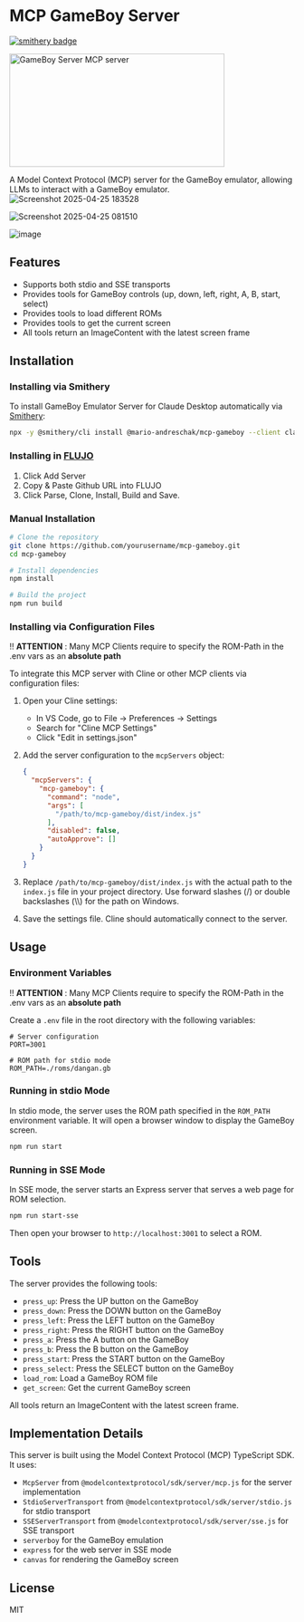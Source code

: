 # MCP GameBoy Server
[![smithery badge](https://smithery.ai/badge/@mario-andreschak/mcp-gameboy)](https://smithery.ai/server/@mario-andreschak/mcp-gameboy)

<a href="https://glama.ai/mcp/servers/@mario-andreschak/mcp-gameboy">
  <img width="380" height="200" src="https://glama.ai/mcp/servers/@mario-andreschak/mcp-gameboy/badge" alt="GameBoy Server MCP server" />
</a>


A Model Context Protocol (MCP) server for the GameBoy emulator, allowing LLMs to interact with a GameBoy emulator.
![Screenshot 2025-04-25 183528](https://github.com/user-attachments/assets/a248ef8a-73bb-4fc7-9c7f-7832cea34498)

![Screenshot 2025-04-25 081510](https://github.com/user-attachments/assets/dd47d7ea-fe93-4162-9da5-8da7d9aab469)

![image](https://github.com/user-attachments/assets/b9565920-b2ae-41d5-8609-59d832a90d44)


## Features

- Supports both stdio and SSE transports
- Provides tools for GameBoy controls (up, down, left, right, A, B, start, select)
- Provides tools to load different ROMs
- Provides tools to get the current screen
- All tools return an ImageContent with the latest screen frame

## Installation

### Installing via Smithery

To install GameBoy Emulator Server for Claude Desktop automatically via [Smithery](https://smithery.ai/server/@mario-andreschak/mcp-gameboy):

```bash
npx -y @smithery/cli install @mario-andreschak/mcp-gameboy --client claude
```

### Installing in [FLUJO](https://github.com/mario-andreschak/FLUJO/)
1. Click Add Server
2. Copy & Paste Github URL into FLUJO
3. Click Parse, Clone, Install, Build and Save.

### Manual Installation

```bash
# Clone the repository
git clone https://github.com/yourusername/mcp-gameboy.git
cd mcp-gameboy

# Install dependencies
npm install

# Build the project
npm run build
```

### Installing via Configuration Files

!! **ATTENTION** : Many MCP Clients require to specify the ROM-Path in the .env vars as an **absolute path**

To integrate this MCP server with Cline or other MCP clients via configuration files:

1. Open your Cline settings:
   - In VS Code, go to File -> Preferences -> Settings
   - Search for "Cline MCP Settings"
   - Click "Edit in settings.json"

2. Add the server configuration to the `mcpServers` object:
   ```json
   {
     "mcpServers": {
       "mcp-gameboy": {
         "command": "node",
         "args": [
           "/path/to/mcp-gameboy/dist/index.js"
         ],
         "disabled": false,
         "autoApprove": []
       }
     }
   }
   ```

3. Replace `/path/to/mcp-gameboy/dist/index.js` with the actual path to the `index.js` file in your project directory. Use forward slashes (/) or double backslashes (\\\\) for the path on Windows.

4. Save the settings file. Cline should automatically connect to the server.


## Usage

### Environment Variables
!! **ATTENTION** : Many MCP Clients require to specify the ROM-Path in the .env vars as an **absolute path**

Create a `.env` file in the root directory with the following variables:

```
# Server configuration
PORT=3001

# ROM path for stdio mode
ROM_PATH=./roms/dangan.gb
```

### Running in stdio Mode

In stdio mode, the server uses the ROM path specified in the `ROM_PATH` environment variable. It will open a browser window to display the GameBoy screen.

```bash
npm run start
```

### Running in SSE Mode

In SSE mode, the server starts an Express server that serves a web page for ROM selection.

```bash
npm run start-sse
```

Then open your browser to `http://localhost:3001` to select a ROM.

## Tools

The server provides the following tools:

- `press_up`: Press the UP button on the GameBoy
- `press_down`: Press the DOWN button on the GameBoy
- `press_left`: Press the LEFT button on the GameBoy
- `press_right`: Press the RIGHT button on the GameBoy
- `press_a`: Press the A button on the GameBoy
- `press_b`: Press the B button on the GameBoy
- `press_start`: Press the START button on the GameBoy
- `press_select`: Press the SELECT button on the GameBoy
- `load_rom`: Load a GameBoy ROM file
- `get_screen`: Get the current GameBoy screen

All tools return an ImageContent with the latest screen frame.

## Implementation Details

This server is built using the Model Context Protocol (MCP) TypeScript SDK. It uses:

- `McpServer` from `@modelcontextprotocol/sdk/server/mcp.js` for the server implementation
- `StdioServerTransport` from `@modelcontextprotocol/sdk/server/stdio.js` for stdio transport
- `SSEServerTransport` from `@modelcontextprotocol/sdk/server/sse.js` for SSE transport
- `serverboy` for the GameBoy emulation
- `express` for the web server in SSE mode
- `canvas` for rendering the GameBoy screen

## License

MIT
